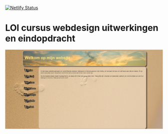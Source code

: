 [![Netlify Status](https://api.netlify.com/api/v1/badges/2e89c9b1-7ed9-40ec-bb6c-b38cd9327533/deploy-status)](https://app.netlify.com/sites/loi-cursus-webdesign/deploys)
# LOI cursus webdesign uitwerkingen en eindopdracht

![Screenshot](./assets/screenshot.jpg)
